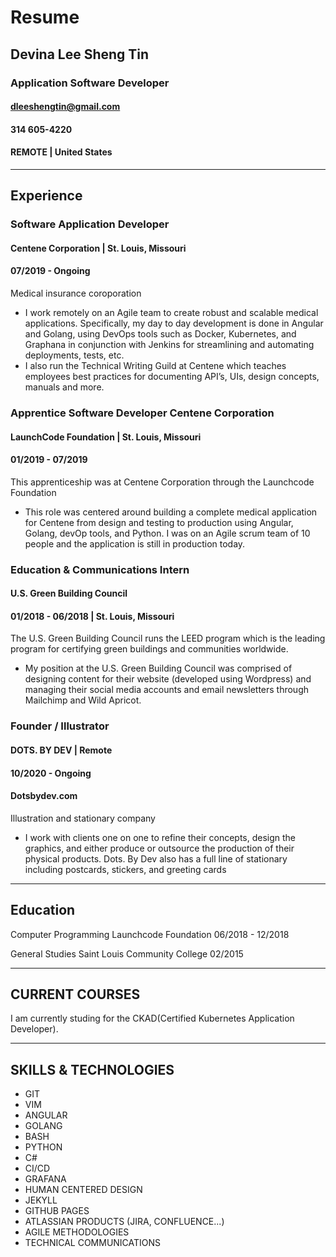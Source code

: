 # Resume
## Devina Lee Sheng Tin
### Application Software Developer

#### dleeshengtin@gmail.com
#### 314 605-4220
#### REMOTE | United States
---
## Experience
### Software Application Developer
#### Centene Corporation | St. Louis, Missouri
#### 07/2019 - Ongoing
Medical insurance coroporation
 - I work remotely on an Agile team to create robust and scalable medical applications. Specifically, my day to day development is done in Angular and Golang, using DevOps tools such as Docker, Kubernetes, and Graphana in conjunction with Jenkins for streamlining and automating deployments, tests, etc.
 - I also run the Technical Writing Guild at Centene which teaches employees best practices for documenting API’s, UIs, design concepts, manuals and more.

### Apprentice Software Developer Centene Corporation
#### LaunchCode Foundation | St. Louis, Missouri
#### 01/2019 - 07/2019
This apprenticeship was at Centene Corporation through the Launchcode Foundation 
 - This role was centered around building a complete medical application for Centene from design and testing to production using Angular, Golang, devOp tools, and Python. I was on an Agile scrum team of 10 people and the application is still in production today.

### Education & Communications Intern
#### U.S. Green Building Council
#### 01/2018 - 06/2018 | St. Louis, Missouri
The U.S. Green Building Council runs the LEED program which is the leading program for certifying green buildings and communities worldwide. 
 - My position at the U.S. Green Building Council was comprised of designing content for their website (developed using Wordpress) and managing their social media accounts and email newsletters through Mailchimp and Wild Apricot. 

### Founder / Illustrator
#### DOTS. BY DEV | Remote
#### 10/2020 - Ongoing
#### Dotsbydev.com
Illustration and stationary company
 - I work with clients one on one to refine their concepts, design the graphics, and either produce or outsource the production of their physical products. Dots. By Dev also has a full line of stationary including postcards, stickers, and greeting cards

---
## Education
Computer Programming
Launchcode Foundation
06/2018 - 12/2018

General Studies
Saint Louis Community College
02/2015

---
## CURRENT COURSES
I am currently studing for the CKAD(Certified Kubernetes Application Developer). 

---
## SKILLS & TECHNOLOGIES
- GIT
- VIM
- ANGULAR
- GOLANG
- BASH
- PYTHON
- C#
- CI/CD
- GRAFANA
- HUMAN CENTERED DESIGN
- JEKYLL
- GITHUB PAGES
- ATLASSIAN PRODUCTS (JIRA, CONFLUENCE...)
- AGILE METHODOLOGIES
- TECHNICAL COMMUNICATIONS


